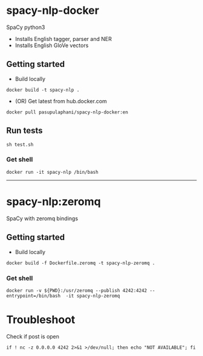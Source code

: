 # spacy-nlp-docker

SpaCy python3

- Installs English tagger, parser and NER
- Installs English GloVe vectors

## Getting started

- Build locally

```
docker build -t spacy-nlp .
```

- (OR) Get latest from hub.docker.com

```
docker pull pasupulaphani/spacy-nlp-docker:en
```

## Run tests

```
sh test.sh
```

### Get shell

```
docker run -it spacy-nlp /bin/bash
```

-------------------------------------

# spacy-nlp:zeromq

SpaCy with zeromq bindings

## Getting started

- Build locally

```
docker build -f Dockerfile.zeromq -t spacy-nlp-zeromq .
```


### Get shell

```
docker run -v ${PWD}:/usr/zeromq --publish 4242:4242 --entrypoint=/bin/bash  -it spacy-nlp-zeromq
```


# Troubleshoot

Check if post is open

```
if ! nc -z 0.0.0.0 4242 2>&1 >/dev/null; then echo "NOT AVAILABLE"; fi
```
